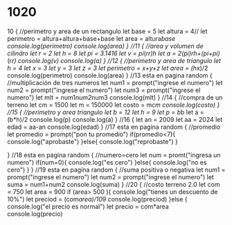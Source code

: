 # 1020
10
{
//perimetro y area de un rectangulo
let base = 5
let altura = 4//
let perimetro = altura+altura+base+base
let area = altura*base
console.log(perimetro)
console.log(area)
}
//11
{
//area y volumen de cilindro
let r = 2
let h = 8
let pi = 3.1416
let v = pi*(r*r)*h
let a = 2*(pi)*r*h+(pi+pi)*(r*r)
console.log(v)
console.log(a)
}
//12
{
//perimetro y area de triangulo
let h = 4
let x = 3
let y = 3
let z = 3
let perimetro = x+y+z
let area = (h*x)/2
console.log(perimetro)
console.log(area)
}
//13 esta en pagina random
{
//multiplicación de tres numeros
let num1 = prompt("ingrese el numero")
let num2 = prompt("ingrese el numero")
let num3 = prompt("ingrese el numero")
let mlt = num1*num2*num3
console.log(mlt)
}
//14
{
//compra de un terreno
let cm = 1500
let m = 150000
let costo = m*cm
console.log(costo)
}
//15
{
//perimetro y area triangulo
let b = 12
let h = 9
let p = b*b
let a = (b*h)/2
console.log(p)
console.log(a)
}
//16
{
let an = 2009
let aa = 2024
let edad = aa-an
console.log(edad)
}
//17 esta en pagina random
{
//promedio
let promedio = prompt("pon tu promedio")
if(promedio<7){
console.log("aprobaste")
}else{
  console.log("reprobaste")
}
  
}
//18 esta en pagina random
{
//numero=cero
let num = promt("ingresa un numero")
if(num=0){
console.log("es cero")
}else{
  console.log("no es cero")
}
}
//19 esta en pagina random
{
//suma positiva o negativa
let num1 = prompt("ingrese el numero")
let num2 = prompt("ingrese el numero")
let suma = num1+num2
console.log(suma)
}
//20 
{
//costo terreno 2.0
let com = 750
let area = 900
if (area> 500 ){
  console.log("tienes un descuento de 10%")
  let preciod = (com*area)/10*9
  console.log(preciod)
}else {
  console.log("el precio es normal")
  let precio = com*area
  console.log(precio)

